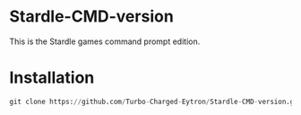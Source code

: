 # Stardle-CMD-version
This is the Stardle games command prompt edition.

# Installation
```python
git clone https://github.com/Turbo-Charged-Eytron/Stardle-CMD-version.git
```

